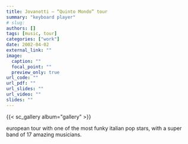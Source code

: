 ```yaml
---
title: Jovanotti – “Quinto Mondo” tour
summary: "keyboard player"
# slug: 
authors: []
tags: [music, tour]
categories: ["work"]
date: 2002-04-02
external_link: ""
image:
  caption: ""
  focal_point: ""
  preview_only: true
url_code: ""
url_pdf: ""
url_slides: ""
url_video: ""
slides: ""
---
```

{{< sc_gallery album="gallery" >}}

european tour with one of the most funky italian pop stars, with a super band of 17 amazing musicians.

